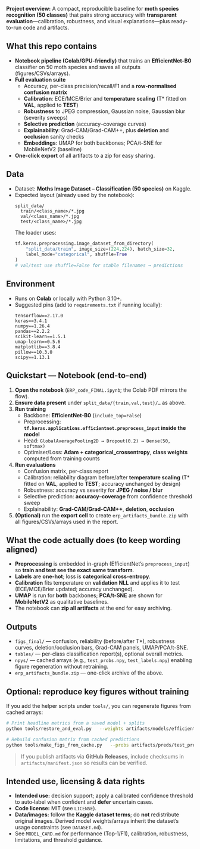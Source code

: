 **Project overview:** A compact, reproducible baseline for **moth species recognition (50 classes)** that pairs strong accuracy with **transparent evaluation**—calibration, robustness, and visual explanations—plus ready-to-run code and artifacts.

## What this repo contains
- **Notebook pipeline (Colab/GPU-friendly)** that trains an **EfficientNet-B0** classifier on 50 moth species and saves all outputs (figures/CSVs/arrays).
- **Full evaluation suite**
  - Accuracy, per-class precision/recall/F1 and a **row-normalised confusion matrix**
  - **Calibration**: ECE/MCE/Brier and **temperature scaling** (T* fitted on **VAL**, applied to **TEST**)
  - **Robustness** to JPEG compression, Gaussian noise, Gaussian blur (severity sweeps)
  - **Selective prediction** (accuracy–coverage curves)
  - **Explainability**: Grad-CAM/Grad-CAM++, plus **deletion** and **occlusion** sanity checks
  - **Embeddings**: UMAP for both backbones; PCA/t-SNE for MobileNetV2 (baseline)
- **One-click export** of all artifacts to a zip for easy sharing.

## Data
- Dataset: **Moths Image Dataset – Classification (50 species)** on Kaggle.  
- Expected layout (already used by the notebook):
  ```text
  split_data/
    train/<class_name>/*.jpg
    val/<class_name>/*.jpg
    test/<class_name>/*.jpg
  ```
  The loader uses:
  ```python
  tf.keras.preprocessing.image_dataset_from_directory(
      "split_data/train", image_size=(224,224), batch_size=32,
      label_mode="categorical", shuffle=True
  )
  # val/test use shuffle=False for stable filenames ↔ predictions
  ```

## Environment
- Runs on **Colab** or locally with Python 3.10+.
- Suggested pins (add to `requirements.txt` if running locally):
  ```text
  tensorflow==2.17.0
  keras==3.4.1
  numpy==1.26.4
  pandas==2.2.2
  scikit-learn==1.5.1
  umap-learn==0.5.6
  matplotlib==3.8.4
  pillow==10.3.0
  scipy==1.13.1
  ```

## Quickstart — Notebook (end-to-end)
1. **Open the notebook** (`ERP_code_FINAL.ipynb`; the Colab PDF mirrors the flow).
2. **Ensure data present** under `split_data/{train,val,test}/…` as above.
3. **Run training**
   - Backbone: **EfficientNet-B0** (`include_top=False`)
   - Preprocessing: **`tf.keras.applications.efficientnet.preprocess_input` inside the model**
   - Head: `GlobalAveragePooling2D → Dropout(0.2) → Dense(50, softmax)`
   - Optimiser/Loss: **Adam + categorical_crossentropy**, **class weights** computed from training counts
4. **Run evaluations**
   - Confusion matrix, per-class report
   - Calibration: reliability diagram before/after **temperature scaling** (T* fitted on **VAL**, applied to **TEST**; accuracy unchanged by design)
   - Robustness: accuracy vs severity for **JPEG / noise / blur**
   - Selective prediction: **accuracy–coverage** from confidence threshold sweep
   - Explainability: **Grad-CAM/Grad-CAM++**, **deletion**, **occlusion**
5. **(Optional)** run the **export cell** to create `erp_artifacts_bundle.zip` with all figures/CSVs/arrays used in the report.

## What the code actually does (to keep wording aligned)
- **Preprocessing** is embedded in-graph (EfficientNet’s `preprocess_input`) so **train and test see the exact same transform**.
- **Labels** are **one-hot**; loss is **categorical cross-entropy**.
- **Calibration** fits temperature on **validation NLL** and applies it to test (ECE/MCE/Brier updated; accuracy unchanged).
- **UMAP** is run for **both** backbones; **PCA/t-SNE** are shown for **MobileNetV2** as qualitative baselines.
- The notebook can **zip all artifacts** at the end for easy archiving.

## Outputs
- `figs_final/` — confusion, reliability (before/after T*), robustness curves, deletion/occlusion bars, Grad-CAM panels, UMAP/PCA/t-SNE.
- `tables/` — per-class classification report(s), optional overall metrics.
- `npys/` — cached arrays (e.g., `test_probs.npy`, `test_labels.npy`) enabling figure regeneration without retraining.
- `erp_artifacts_bundle.zip` — one-click archive of the above.

## Optional: reproduce key figures **without training**
If you add the helper scripts under `tools/`, you can regenerate figures from cached arrays:

```bash
# Print headline metrics from a saved model + splits
python tools/restore_and_eval.py   --weights artifacts/models/efficientnet_b0_best.keras   --splits splits/   --classes artifacts/class_index.json

# Rebuild confusion matrix from cached predictions
python tools/make_figs_from_cache.py   --probs artifacts/preds/test_probs.npy   --labels artifacts/preds/test_labels.npy   --classes artifacts/class_index.json   --out figs_final/
```

> If you publish artifacts via **GitHub Releases**, include checksums in `artifacts/manifest.json` so results can be verified.

## Intended use, licensing & data rights
- **Intended use:** decision support; apply a calibrated confidence threshold to auto‑label when confident and **defer** uncertain cases.
- **Code license:** MIT (see `LICENSE`).
- **Data/images:** follow the **Kaggle dataset terms**; do **not** redistribute original images. Derived model weights/arrays inherit the dataset’s usage constraints (see `DATASET.md`).
- See `MODEL_CARD.md` for performance (Top‑1/F1), calibration, robustness, limitations, and threshold guidance.
